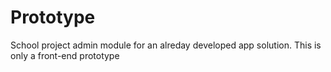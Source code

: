 # Prototype

School project admin module for an alreday developed app solution. 
This is only a front-end prototype 
